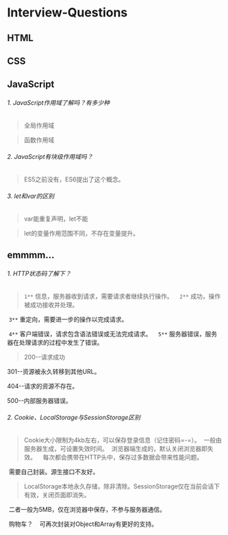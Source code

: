 # Interview-Questions
## HTML

## CSS

## JavaScript

###### 1. JavaScript作用域了解吗？有多少种
>全局作用域

>函数作用域

###### 2. JavaScript有块级作用域吗？
>ES5之前没有，ES6提出了这个概念。

###### 3. let和var的区别
>var能重复声明，let不能

>let的变量作用范围不同，不存在变量提升。

## emmmm...

###### 1. HTTP状态码了解下？
>`1**` 信息，服务器收到请求，需要请求者继续执行操作。
  
  `2**` 成功，操作被成功接收并处理。
  
  `3**` 重定向，需要进一步的操作以完成请求。
  
  `4**` 客户端错误，请求包含语法错误或无法完成请求。
  
  `5**` 服务器错误，服务器在处理请求的过程中发生了错误。
  
>200--请求成功

  301--资源被永久转移到其他URL。
  
  404--请求的资源不存在。
  
  500--内部服务器错误。

###### 2. Cookie、LocalStorage与SessionStorage区别
>Cookie大小限制为4kb左右，可以保存登录信息（记住密码=-=）。
  一般由服务器生成，可设置失效时间。
  浏览器端生成的，默认关闭浏览器即失效。
  
  每次都会携带在HTTP头中，保存过多数据会带来性能问题。
  
  需要自己封装。源生接口不友好。

>LocalStorage本地永久存储，除非清除。SessionStorage仅在当前会话下有效，关闭页面即消失。

  二者一般为5MB，仅在浏览器中保存，不参与服务器通信。
  
  购物车？
  
  可再次封装对Object和Array有更好的支持。
